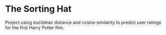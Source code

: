 # The Sorting Hat
Project using euclidean distance and cosine similarity to predict user ratings for the first Harry Potter film.
